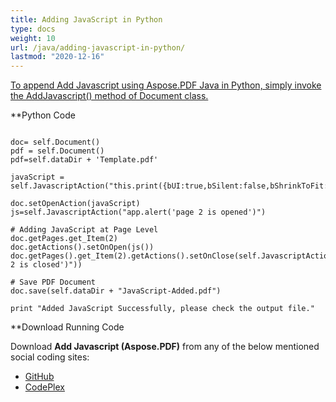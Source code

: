 ```yaml
---
title: Adding JavaScript in Python
type: docs
weight: 10
url: /java/adding-javascript-in-python/
lastmod: "2020-12-16"
---
```


<ins>To append Add Javascript using Aspose.PDF Java in Python, simply invoke the AddJavascript() method of Document class.

**Python Code
```

doc= self.Document()
pdf = self.Document()
pdf=self.dataDir + 'Template.pdf'

javaScript = self.JavascriptAction("this.print({bUI:true,bSilent:false,bShrinkToFit:true});");

doc.setOpenAction(javaScript)
js=self.JavascriptAction("app.alert('page 2 is opened')")

# Adding JavaScript at Page Level
doc.getPages.get_Item(2)
doc.getActions().setOnOpen(js())
doc.getPages().get_Item(2).getActions().setOnClose(self.JavascriptAction("app.alert('page 2 is closed')"))

# Save PDF Document
doc.save(self.dataDir + "JavaScript-Added.pdf")

print "Added JavaScript Successfully, please check the output file."

```


**Download Running Code

Download **Add Javascript (Aspose.PDF)** from any of the below mentioned social coding sites:

- [GitHub](https://github.com/aspose-pdf/Aspose.PDF-for-Java/blob/master/Plugins/Aspose_Pdf_Java_for_Python/test/WorkingWithDocumentObject/AddJavascript/AddJavascript.py)
- [CodePlex](http://asposepdfjavapython.codeplex.com/SourceControl/latest#test/WorkingWithDocumentObject/AddJavascript/AddJavascript.py)
